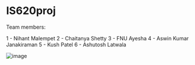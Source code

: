 # IS620proj

Team members:  

1 - Nihant Malempet
2 - Chaitanya Shetty
3 - FNU Ayesha
4 - Aswin Kumar Janakiraman
5 - Kush Patel
6 - Ashutosh Latwala

![image](https://github.com/kushptl1/IS620proj/assets/150859750/9e062a31-49a1-4904-adba-016609767ccc)
